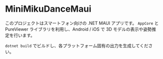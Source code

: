 # MiniMikuDanceMaui

このプロジェクトはスマートフォン向けの .NET MAUI アプリです。
`AppCore` と PureViewer ライブラリを利用し、Android / iOS で 3D モデルの表示や姿勢推定を行います。

`dotnet build` でビルドし、各プラットフォーム固有の出力を生成してください。
